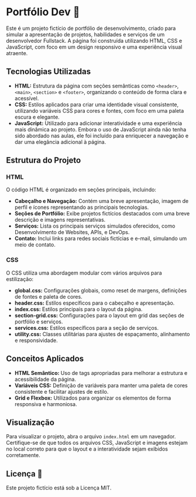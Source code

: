 # Portfólio Dev 💼

Este é um projeto fictício de portfólio de desenvolvimento, criado para simular a apresentação de projetos, habilidades e serviços de um desenvolvedor Fullstack. A página foi construída utilizando HTML, CSS e JavaScript, com foco em um design responsivo e uma experiência visual atraente.

## Tecnologias Utilizadas

- **HTML:** Estrutura da página com seções semânticas como `<header>`, `<main>`, `<section>` e `<footer>`, organizando o conteúdo de forma clara e acessível.
- **CSS:** Estilos aplicados para criar uma identidade visual consistente, utilizando variáveis CSS para cores e fontes, com foco em uma paleta escura e elegante.
- **JavaScript:** Utilizado para adicionar interatividade e uma experiência mais dinâmica ao projeto. Embora o uso de JavaScript ainda não tenha sido abordado nas aulas, ele foi incluído para enriquecer a navegação e dar uma elegância adicional à página.

## Estrutura do Projeto

### HTML

O código HTML é organizado em seções principais, incluindo:

- **Cabeçalho e Navegação:** Contém uma breve apresentação, imagem de perfil e ícones representando as principais tecnologias.
- **Seções de Portfólio:** Exibe projetos fictícios destacados com uma breve descrição e imagens representativas.
- **Serviços:** Lista os principais serviços simulados oferecidos, como Desenvolvimento de Websites, APIs, e DevOps.
- **Contato:** Inclui links para redes sociais fictícias e e-mail, simulando um meio de contato.

### CSS

O CSS utiliza uma abordagem modular com vários arquivos para estilização:

- **global.css:** Configurações globais, como reset de margens, definições de fontes e paleta de cores.
- **header.css:** Estilos específicos para o cabeçalho e apresentação.
- **index.css:** Estilos principais para o layout da página.
- **section-grid.css:** Configurações para o layout em grid das seções de portfólio e serviços.
- **services.css:** Estilos específicos para a seção de serviços.
- **utility.css:** Classes utilitárias para ajustes de espaçamento, alinhamento e responsividade.

## Conceitos Aplicados

- **HTML Semântico:** Uso de tags apropriadas para melhorar a estrutura e acessibilidade da página.
- **Variáveis CSS:** Definição de variáveis para manter uma paleta de cores consistente e facilitar ajustes de estilo.
- **Grid e Flexbox:** Utilizados para organizar os elementos de forma responsiva e harmoniosa.

## Visualização

Para visualizar o projeto, abra o arquivo `index.html` em um navegador. Certifique-se de que todos os arquivos CSS, JavaScript e imagens estejam no local correto para que o layout e a interatividade sejam exibidos corretamente.

## Licença 📜

Este projeto fictício está sob a Licença MIT.
